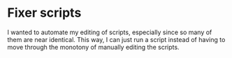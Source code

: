 # Fixer scripts

I wanted to automate my editing of scripts, especially since so many of them are near identical. This way, I can just run a script
instead of having to move through the monotony of manually editing the scripts.
